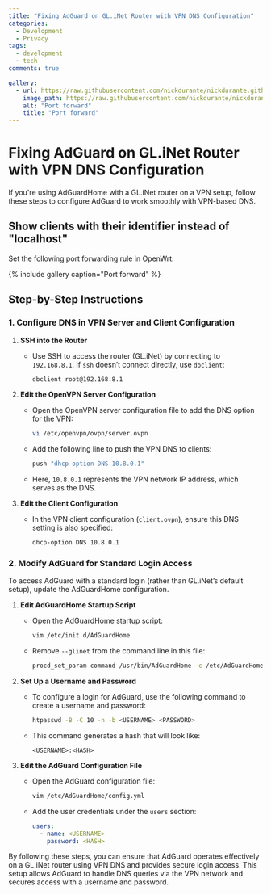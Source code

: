 ```yaml
---
title: "Fixing AdGuard on GL.iNet Router with VPN DNS Configuration"
categories:
  - Development
  - Privacy
tags:
  - development
  - tech
comments: true

gallery:
  - url: https://raw.githubusercontent.com/nickdurante/nickdurante.github.io/a1394d82d3fe7a18e0e6789dc19f61581c9aa3b9/assets/images/port_forward.jpg
    image_path: https://raw.githubusercontent.com/nickdurante/nickdurante.github.io/a1394d82d3fe7a18e0e6789dc19f61581c9aa3b9/assets/images/port_forward.jpg
    alt: "Port forward"
    title: "Port forward"
---
```

# Fixing AdGuard on GL.iNet Router with VPN DNS Configuration

If you're using AdGuardHome with a GL.iNet router on a VPN setup, follow these steps to configure AdGuard to work smoothly with VPN-based DNS.

## Show clients with their identifier instead of "localhost"
Set the following port forwarding rule in OpenWrt:

{% include gallery caption="Port forward" %}

## Step-by-Step Instructions

### 1. Configure DNS in VPN Server and Client Configuration

1. **SSH into the Router**
   - Use SSH to access the router (GL.iNet) by connecting to `192.168.8.1`. If `ssh` doesn’t connect directly, use `dbclient`:
     ```bash
     dbclient root@192.168.8.1
     ```

2. **Edit the OpenVPN Server Configuration**
   - Open the OpenVPN server configuration file to add the DNS option for the VPN:
     ```bash
     vi /etc/openvpn/ovpn/server.ovpn
     ```
   - Add the following line to push the VPN DNS to clients:

      ```bash
     push "dhcp-option DNS 10.8.0.1"
     ```
      
   - Here, `10.8.0.1` represents the VPN network IP address, which serves as the DNS.

3. **Edit the Client Configuration**
   - In the VPN client configuration (`client.ovpn`), ensure this DNS setting is also specified:

     ```bash
     dhcp-option DNS 10.8.0.1
     ```

### 2. Modify AdGuard for Standard Login Access

To access AdGuard with a standard login (rather than GL.iNet’s default setup), update the AdGuardHome configuration.

1. **Edit AdGuardHome Startup Script**
   - Open the AdGuardHome startup script:
     ```bash
     vim /etc/init.d/AdGuardHome
     ```
   - Remove `--glinet` from the command line in this file:
     ```bash
     procd_set_param command /usr/bin/AdGuardHome -c /etc/AdGuardHome/config.yaml -w /etc/AdGuardHome -l syslog
     ```

2. **Set Up a Username and Password**
   - To configure a login for AdGuard, use the following command to create a username and password:

     ```bash
     htpasswd -B -C 10 -n -b <USERNAME> <PASSWORD>
     ```
   - This command generates a hash that will look like:

     ```plaintext
     <USERNAME>:<HASH>
     ```

3. **Edit the AdGuard Configuration File**
   - Open the AdGuard configuration file:
     ```bash
     vim /etc/AdGuardHome/config.yml
     ```
   - Add the user credentials under the `users` section:
   
     ```yaml
     users:
       - name: <USERNAME>
         password: <HASH>
     ```

By following these steps, you can ensure that AdGuard operates effectively on a GL.iNet router using VPN DNS and provides secure login access. This setup allows AdGuard to handle DNS queries via the VPN network and secures access with a username and password.
